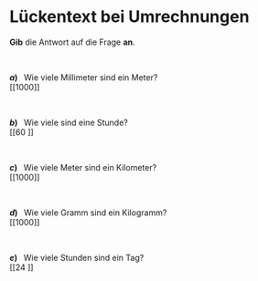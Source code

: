 <!--
version:  0.0.1

language: de

@style
input {
    text-align: center;
}

.flex-container {
    display: flex;
    flex-wrap: wrap;
    align-items: stretch;
    gap: 20px;
}

.flex-child {
    flex: 1;
    min-width: 350px;
    margin-right: 20px;
}

@media (max-width: 400px) {
    .flex-child {
        flex: 100%;
        margin-right: 0;
    }
}
@end

formula: \carry   \textcolor{red}{\scriptsize #1}
formula: \digit   \rlap{\carry{#1}}\phantom{#2}#2
formula: \permil  \text{‰}

import: https://raw.githubusercontent.com/LiaTemplates/Tikz-Jax/main/README.md

script: https://cdn.jsdelivr.net/gh/LiaTemplates/Tikz-Jax@main/dist/index.js


tags: Einheiten, Länge, Zeit, Masse, sehr leicht, sehr niedrig, Angeben

comment: Wie viel sind nochmal was? Fülle die Lücken der Umrechnung.

author: Martin Lommatzsch

-->




# Lückentext bei Umrechnungen

**Gib** die Antwort auf die Frage **an**.

<br>

<section class="flex-container">

<div class="flex-child">

__$a)\;\;$__ Wie viele Millimeter sind ein Meter? \
[[1000]]

<br>
</div>
<div class="flex-child">

__$b)\;\;$__ Wie viele  sind eine Stunde? \
[[60  ]]

<br>
</div>
<div class="flex-child">

__$c)\;\;$__ Wie viele Meter sind ein Kilometer? \
[[1000]]

<br>
</div>
<div class="flex-child">

__$d)\;\;$__ Wie viele Gramm sind ein Kilogramm? \
[[1000]]

<br>
</div>
<div class="flex-child">

__$e)\;\;$__ Wie viele Stunden sind ein Tag? \
[[24  ]]

</div>


</section>

<br>
<br>
<br>
<br>
<br>